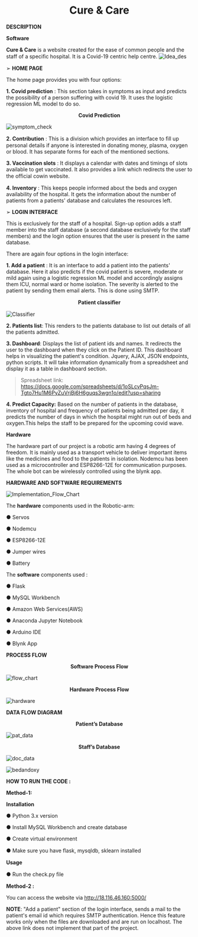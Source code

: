 <h1 align="center"><b>
    Cure & Care
  </b>
</h1>

**DESCRIPTION**

**Software**

**Cure & Care** is a website created for the ease of common people and the staff of a speciﬁc hospital. It is a Covid-19 centric help centre.
![Idea_des](https://user-images.githubusercontent.com/54552117/118690973-39079b80-b826-11eb-8282-1ff124bbde4c.PNG)

➢ **HOME PAGE**

The home page provides you with four options:

**1. Covid prediction** : This section takes in symptoms as input and predicts the possibility of a person suffering with covid 19. It uses the logistic regression ML model to do so.





<p align="center"><b>
    Covid Prediction
  </b>
</p>

![symptom_check](https://user-images.githubusercontent.com/54552117/118691567-d662cf80-b826-11eb-9fe4-fba958069419.png)


**2. Contribution** : This is a division which provides an interface to ﬁll up personal details if anyone is interested in donating money, plasma, oxygen or blood. It has separate forms for each of the mentioned sections.

**3. Vaccination slots** : It displays a calendar with dates and timings of slots available to get vaccinated. It also provides a link which redirects the user to the oﬃcial cowin website.

**4. Inventory** : This keeps people informed about the beds and oxygen availability of the hospital. It gets the information about the number of patients from a patients' database and calculates the resources left.

➢ **LOGIN INTERFACE**

This is exclusively for the staff of a hospital. Sign-up option adds a staff member into the staff database (a second database exclusively for the staff members) and the login option ensures that the user is present in the same database.





There are again four options in the login interface:

**1. Add a patient** : It is an interface to add a patient into the patients' database. Here it also predicts if the covid patient is severe, moderate or mild again using a logistic regression ML model and accordingly assigns them ICU, normal ward or home isolation. The severity is alerted to the patient by sending them email alerts. This is done using SMTP.

<p align="center"><b>
    Patient classiﬁer
  </b>
</p>

![Classifier](https://user-images.githubusercontent.com/54552117/118691773-07430480-b827-11eb-8faa-3cdb1179254e.png)

**2. Patients list**: This renders to the patients database to list out details of all the patients admitted.

**3. Dashboard**: Displays the list of patient ids and names. It redirects the user to the dashboard when they click on the Patient ID. This dashboard helps in visualizing the patient's condition. Jquery, AJAX, JSON endpoints, python scripts. It will take information dynamically from a spreadsheet and display it as a table in dashboard section.

>Spreadsheet link: https://docs.google.com/spreadsheets/d/1oSLcvPqsJm-Tgto7Hu1M6PyZuVrjBj6H6guqs3wgn1o/edit?usp=sharing

**4. Predict Capacity:** Based on the number of patients in the database, inventory of hospital and frequency of patients being admitted per day, it predicts the number of days in which the hospital might run out of beds and oxygen.This helps the staff to be prepared for the upcoming covid wave.





**Hardware**

The hardware part of our project is a robotic arm having 4 degrees of freedom. It is mainly used as a transport vehicle to deliver important items like the medicines and food to the patients in isolation. Nodemcu has been used as a microcontroller and ESP8266-12E for communication purposes. The whole bot can be wirelessly controlled using the blynk app.

**HARDWARE AND SOFTWARE REQUIREMENTS**

![Implementation_Flow_Chart](https://user-images.githubusercontent.com/54552117/118691908-2a6db400-b827-11eb-90f9-e8d606584151.PNG)

The **hardware** components used in the Robotic-arm:

● Servos

● Nodemcu

● ESP8266-12E

● Jumper wires

● Battery





The **software** components used :

● Flask

● MySQL Workbench

● Amazon Web Services(AWS)

● Anaconda Jupyter Notebook

● Arduino IDE

● Blynk App

**PROCESS FLOW**

<p align="center"><b>
    Software Process Flow
  </b>
</p>

![flow_chart](https://user-images.githubusercontent.com/54552117/118691982-3e191a80-b827-11eb-8af4-efd33a2607f9.png)



<p align="center"><b>
    Hardware Process Flow
  </b>
</p>

![hardware](https://user-images.githubusercontent.com/54552117/118692050-4d986380-b827-11eb-9c44-c1d6057c35a6.PNG)

**DATA FLOW DIAGRAM**

<p align="center"><b>
    Patient’s Database
  </b>
</p>

![pat_data](https://user-images.githubusercontent.com/54552117/118692231-71f44000-b827-11eb-8a04-71f0b28102e6.png)




<p align="center"><b>
    Staff’s Database
  </b>
</p>

![doc_data](https://user-images.githubusercontent.com/54552117/118692395-a0721b00-b827-11eb-92e3-9edbe2aaec95.png)

![bedandoxy](https://user-images.githubusercontent.com/54552117/118692368-96501c80-b827-11eb-9a0f-63df08b36254.PNG)



**HOW TO RUN THE CODE :**




**Method-1:**

**Installation**

● Python 3.x version

● Install MySQL Workbench and create database

● Create virtual environment

● Make sure you have ﬂask, mysqldb, sklearn installed

**Usage**

● Run the check.py ﬁle




**Method-2 :**

You can access the website via <http://18.116.46.160:5000/>



**NOTE**: "Add a patient" section of the login interface, sends a mail to the patient's email id which requires SMTP authentication. Hence this feature works only when the files are downloaded and are run on localhost. The above link does not implement that part of the project. 
